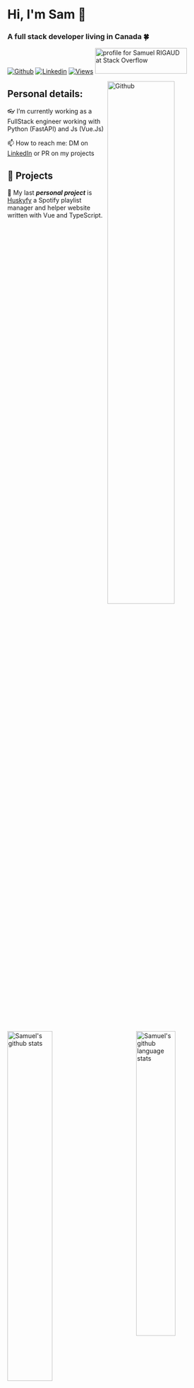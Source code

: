 <!-- This readme was created by Samuel RIGAUD - https://github.com/s-rigaud -->

# Hi, I'm Sam 👋

### A full stack developer living in Canada 🍀

[![Github](https://img.shields.io/badge/-Github-000?style=flat&logo=Github&logoColor=white)](https://github.com/s-rigaud)
[![Linkedin](https://img.shields.io/badge/-LinkedIn-blue?style=flat&logo=Linkedin&logoColor=white)](https://www.linkedin.com/in/samuel-rigaud/)
[![Views](https://views.whatilearened.today/views/github/s-rigaud/readme.svg)](https://github.com/s-rigaud)
<a href="https://stackoverflow.com/users/9824913/samuel-rigaud"><img src="https://stackoverflow.com/users/flair/9824913.png?theme=dark" width="208" height="58" alt="profile for Samuel RIGAUD at Stack Overflow" title="profile for Samuel RIGAUD at Stack Overflow"></a>

<img
  width="55%"
  align="right"
  alt="Github"
  src="https://raw.githubusercontent.com/onimur/.github/master/.resources/git-header.svg"
/>

## Personal details:

👓 I’m currently working as a FullStack engineer working with Python (FastAPI) and Js (Vue.Js)

📫 How to reach me: DM on [LinkedIn](https://www.linkedin.com/in/samuel-rigaud/) or PR on my projects

## 🚀 Projects

🎵 My last **_personal project_** is [Huskyfy](https://github.com/s-rigaud/huskyfy) a Spotify playlist manager and helper website written with Vue and TypeScript.

<div>
  <a href="https://coderstats.net/github/#s-rigaud">
    <img
      width="45%"
      align="left"
      alt="Samuel's github stats"
      src="https://github-readme-stats.vercel.app/api?username=s-rigaud&show_icons=true&hide_border=true&theme=vision-friendly-dark"
    />
    <img
      width="42%"
      align="right"
      alt="Samuel's github language stats"
      src="https://github-readme-stats.vercel.app/api/top-langs/?username=s-rigaud&hide=html&hide_border=true&layout=compact&theme=vision-friendly-dark"
    />
  </a>
</div>
